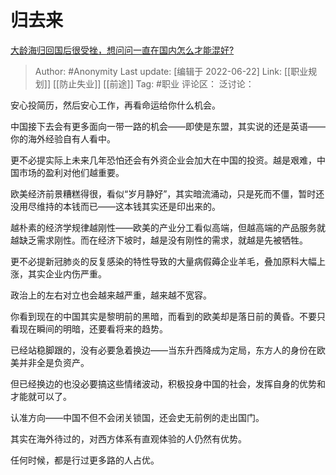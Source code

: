 # 归去来
[大龄海归回国后很受挫，想问问一直在国内怎么才能混好?](https://www.zhihu.com/question/393833585/answer/2537942509)

> Author: #Anonymity
> Last update: [编辑于 2022-06-22]
> Link: [[职业规划]] [[防止失业]] [[前途]]
> Tag: #职业
> 评论区：
> 泛讨论：

安心投简历，然后安心工作，再看命运给你什么机会。

中国接下去会有更多面向一带一路的机会——即使是东盟，其实说的还是英语——你的海外经验自有人看中。

更不必提实际上未来几年恐怕还会有外资企业会加大在中国的投资。越是艰难，中国市场的盈利对他们越重要。

欧美经济前景糟糕得很，看似“岁月静好”，其实暗流涌动，只是死而不僵，暂时还没用尽维持的本钱而已——这本钱其实还是印出来的。

越朴素的经济学规律越刚性——欧美的产业分工看似高端，但越高端的产品服务就越缺乏需求刚性。而在经济下坡时，越是没有刚性的需求，就越是先被牺牲。

更不必提新冠肺炎的反复感染的特性导致的大量病假薅企业羊毛，叠加原料大幅上涨，其实企业内伤严重。

政治上的左右对立也会越来越严重，越来越不宽容。

你看到现在的中国其实是黎明前的黑暗，而看到的欧美却是落日前的黄昏。不要只看现在瞬间的明暗，还要看将来的趋势。

已经站稳脚跟的，没有必要急着换边——当东升西降成为定局，东方人的身份在欧美并非全是负资产。

但已经换边的也没必要搞这些情绪波动，积极投身中国的社会，发挥自身的优势和才能就可以了。

认准方向——中国不但不会闭关锁国，还会史无前例的走出国门。

其实在海外待过的，对西方体系有直观体验的人仍然有优势。

任何时候，都是行过更多路的人占优。
